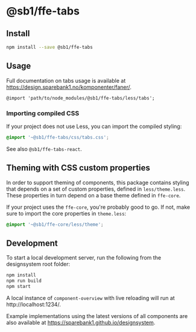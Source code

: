 # @sb1/ffe-tabs

## Install

```bash
npm install --save @sb1/ffe-tabs
```

## Usage

Full documentation on tabs usage is available at https://design.sparebank1.no/komponenter/faner/.

```less
@import 'path/to/node_modules/@sb1/ffe-tabs/less/tabs';
```

### Importing compiled CSS

If your project does not use Less, you can import the compiled styling:

```css
@import '~@sb1/ffe-tabs/css/tabs.css';
```

See also `@sb1/ffe-tabs-react`.

## Theming with CSS custom properties

In order to support theming of components, this package contains styling that depends on a set of custom properties, defined in `less/theme.less`. These properties in turn depend on a base theme defined in `ffe-core`.

If your project uses the `ffe-core`, you're probably good to go. If not, make sure to import the core properties in `theme.less`:

```css
@import '~@sb1/ffe-core/less/theme';
```

## Development

To start a local development server, run the following from the designsystem root folder:

```bash
npm install
npm run build
npm start
```

A local instance of `component-overview` with live reloading will run at http://localhost:1234/.

Example implementations using the latest versions of all components are also available at https://sparebank1.github.io/designsystem.
